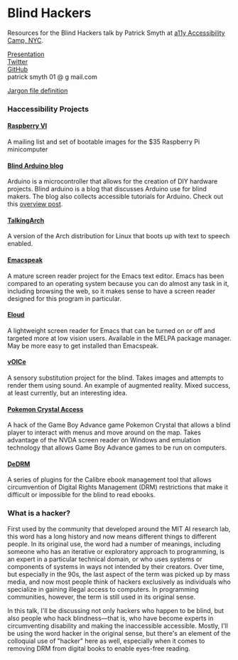 # Blind Hackers

Resources for the Blind Hackers talk by Patrick Smyth at [a11y Accessibility Camp, NYC](http://a11ynyc.com/camp/).

[Presentation](http://htmlpreview.github.io/?https://github.com/smythp/blind-hackers/blob/master/presentation/foo.html)  
[Twitter](twitter.com/psmyth01)  
[GitHub](github.com/smythp)  
patrick smyth 01 @ g mail.com

[Jargon file definition](http://www.catb.org/jargon/html/H/hacker.html)

### Haccessibility Projects

#### [Raspberry VI](http://www.raspberryvi.org/stories/index.html) 

A mailing list and set of bootable images for the $35 Raspberry Pi minicomputer

#### [Blind Arduino blog](http://blarbl.blogspot.com/) 

Arduino is a microcontroller that allows for the creation of DIY hardware projects. Blind arduino is a blog that discusses Arduino use for blind makers. The blog also collects accessible tutorials for Arduino. Check out this [overview post](http://blarbl.blogspot.com/2015/11/what-is-blind-arduino-blog.html).

#### [TalkingArch](https://talkingarch.tk/) 

A version of the Arch distribution for Linux that boots up with text to speech enabled.

#### [Emacspeak](http://emacspeak.sourceforge.net/) 

A mature screen reader project for the Emacs text editor. Emacs has been compared to an operating system because you can do almost any task in it, including browsing the web, so it makes sense to have a screen reader designed for this program in particular.

#### [Eloud](https://github.com/smythp/eloud) 

A lightweight screen reader for Emacs that can be turned on or off and targeted more at low vision users. Available in the MELPA package manager. May be more easy to get installed than Emacspeak.

#### [vOICe](https://www.seeingwithsound.com/) 

A sensory substitution project for the blind. Takes images and attempts to render them using sound. An example of augmented reality. Mixed success, at least currently, but an interesting idea.

#### [Pokemon Crystal Access](https://allinaccess.com/pca/) 

A hack of the Game Boy Advance game Pokemon Crystal that allows a blind player to interact with menus and move around on the map. Takes advantage of the NVDA screen reader on Windows and emulation technology that allows Game Boy Advance games to be run on computers.

#### [DeDRM](https://apprenticealf.wordpress.com/) 

A series of plugins for the Calibre ebook management tool that allows circumvention of Digital Rights Management (DRM) restrictions that make it difficult or impossible for the blind to read ebooks.

### What is a hacker?

First used by the community that developed around the MIT AI research lab, this word has a long history and now means different things to different people. In its original use, the word had a number of meanings, including someone who has an iterative or exploratory approach to programming, is an expert in a particular technical domain, or who uses systems or components of systems in ways not intended by their creators. Over time, but especially in the 90s, the last aspect of the term was picked up by mass media, and now most people think of hackers exclusively as individuals who specialize in gaining illegal access to computers. In programming communities, however, the term is still used in its original sense.

In this talk, I'll be discussing not only hackers who happen to be blind, but also people who hack blindness—that is, who have become experts in circumventing disability and making the inaccessible accessible. Mostly, I'll be using the word hacker in the original sense, but there's an element of the colloquial use of "hacker" here as well, especially when it comes to removing DRM from digital books to enable eyes-free reading.
